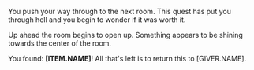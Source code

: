 You push your way through to the next room. This quest has put you through hell and you begin to wonder if it was worth it.

Up ahead the room begins to open up. Something appears to be shining towards the center of the room.
 
You found: **[ITEM.NAME]**! All that's left is to return this to [GIVER.NAME].